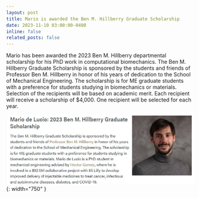 ```yaml
---
layout: post
title: Mario is awarded the Ben M. Hillberry Graduate Scholarship
date: 2023-11-10 03:00:00-0400
inline: false
related_posts: false
---
```


Mario has been awarded the 2023 Ben M. Hillberry departmental scholarship for his PhD work in computational biomechanics. The Ben M. Hillberry Graduate Scholarship is sponsored by the students and friends of Professor Ben M. Hillberry in honor of his years of dedication to the School of Mechanical Engineering. The scholarship is for ME graduate students with a preference for students studying in biomechanics or materials.  Selection of the recipients will be based on academic merit. Each recipient will receive a scholarship of $4,000. One recipient will be selected for each year. 


![Hillberry](/assets/img/hillberry.JPG){: width="750" }

